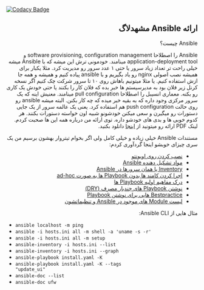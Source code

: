 [![Codacy Badge](https://api.codacy.com/project/badge/Grade/294403aef0f4418f86d43639425d6262)](https://www.codacy.com/manual/amirbagh75/ansible-masshadlug?utm_source=github.com&amp;utm_medium=referral&amp;utm_content=amirbagh75/ansible-masshadlug&amp;utm_campaign=Badge_Grade)
<div dir='auto'>
<h2> ارائه Ansible مشهدلاگ </h1>
</div>

<div dir='rtl'>

Ansible چیست؟

Ansible را اصطلاحا software provisioning, configuration management و application-deployment tool مینامند. خودمونی ترش این میشه که با Ansible میشه خیلی راحت تر تعداد زیاد سرور یا حتی ۱ عدد سرور رو مدیریت کرد. مثلا یکبار برای همیشه نصب اصولی nginx رو یاد بگیریم و با ansible پیاده کنیم و همیشه و همه جا ازش استفاده کنیم. یا مثلا میتونیم باهاش روی ۱۰ تا سرور شرکت چک کنیم اگر نسخه کرنل زیر فلان بود به مدیرسیستم ها خبر بده که فلان کار را بکنند یا حتی خودش یک کاری رو بکنه. معماری انسیبل را اصطلاحا pull configuration مینامند. معنیش اینه که یک سرور مرکزی وجود داره که به بقیه خبر میده که چه کار بکنن. البته میشه ansible رو روی حالت push configuration هم استفاده کرد. یعنی یک عالمه سرور از یک جایی دستورات رو میگیرن و سعی میکنن خودشونو شبیه اون خواسته دستورات بکنند. هر کدوم خوبی ها و بدی های خودشو داره. توی ارائه من درباره همه این ها صحبت کردم. لینک PDF ارائه رو میتونید از [اینجا](https://github.com/amirbagh75/ansible-masshadlug/blob/master/ansible.pdf) دانلود بکنید. 

مستندات Ansible خیلی زیاده و خیلی کامل ولی اگر بخوام تیتروار بهشون برسیم من یک سری چیزای خوبشو اینجا گردآوری کردم:

-  [نصب کردن روی اوبونتو](https://docs.ansible.com/ansible/latest/installation_guide/intro_installation.html#latest-releases-via-apt-ubuntu)
-  [مواد تشکیل دهنده Ansible](https://docs.ansible.com/ansible/latest/user_guide/basic_concepts.html)
-  [Inventory یا همان سرورها در Ansible](https://docs.ansible.com/ansible/latest/user_guide/intro_inventory.html)
-  [اجرا کردن کامند ها بدون Playbook ها به صورت ad-hoc](https://docs.ansible.com/ansible/latest/user_guide/intro_adhoc.html)
-  [درک مفاهیم اولیه Playbook ها](https://docs.ansible.com/ansible/latest/user_guide/playbooks_intro.html#playbooks-intro)
-  [نوشتن Playbook های چندبار مصرف (DRY)](https://docs.ansible.com/ansible/latest/user_guide/playbooks_reuse.html)
-  [Bestpractice هایی برای نوشتن Playbook](https://docs.ansible.com/ansible/latest/user_guide/playbooks_best_practices.html)
-  [لیست Module های موجود در Ansible و تنظیماتشون](https://docs.ansible.com/ansible/latest/user_guide/modules.html)


مثال هایی از Ansible CLI:

<div dir='ltr'>

-  <code>ansible localhost -m ping</code>
-  <code>ansible -i hosts.ini all -m shell -a 'uname -s -r'</code>
-  <code>ansible -i hosts.ini all -m setup</code>
-  <code>ansible-inventory -i hosts.ini --list</code>
-  <code>ansible-inventory -i hosts.ini --graph</code>
-  <code>ansible-playbook install.yaml -K</code>
-  <code>ansible-playbook install.yaml -K --tags "update_ui"</code>
-  <code>ansible-doc --list</code>
-  <code>ansible-doc ufw</code>

</div>

</div>
